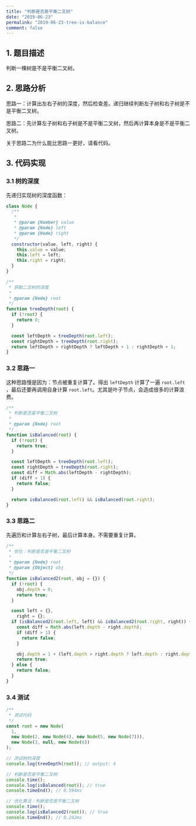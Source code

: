 ```yaml
---
title: "判断是否是平衡二叉树"
date: "2019-06-23"
permalink: "2019-06-23-tree-is-balance"
comment: false
---
```


## 1. 题目描述

判断一棵树是不是平衡二叉树。

## 2. 思路分析

思路一：计算出左右子树的深度，然后检查差。递归继续判断左子树和右子树是不是平衡二叉树。

思路二：先计算左子树和右子树是不是平衡二叉树，然后再计算本身是不是平衡二叉树。

关于思路二为什么能比思路一更好，请看代码。

## 3. 代码实现

### 3.1 树的深度

先递归实现树的深度函数：

```javascript
class Node {
  /**
   *
   * @param {Number} value
   * @param {Node} left
   * @param {Node} right
   */
  constructor(value, left, right) {
    this.value = value;
    this.left = left;
    this.right = right;
  }
}

/**
 * 获取二叉树的深度
 *
 * @param {Node} root
 */
function treeDepth(root) {
  if (!root) {
    return 0;
  }

  const leftDepth = treeDepth(root.left);
  const rightDepth = treeDepth(root.right);
  return leftDepth > rightDepth ? leftDepth + 1 : rightDepth + 1;
}
```

### 3.2 思路一

这种思路慢是因为：节点被重复计算了。得出 `leftDepth` 计算了一遍 `root.left` ，最后还要再调用自身计算 `root.left`。尤其是叶子节点，会造成很多的计算浪费。

```javascript
/**
 * 判断是否是平衡二叉树
 *
 * @param {Node} root
 */
function isBalanced(root) {
  if (!root) {
    return true;
  }

  const leftDepth = treeDepth(root.left);
  const rightDepth = treeDepth(root.right);
  const diff = Math.abs(leftDepth - rightDepth);
  if (diff > 1) {
    return false;
  }

  return isBalanced(root.left) && isBalanced(root.right);
}
```

### 3.3 思路二

先遍历和计算左右子树，最后计算本身。不需要重复计算。

```javascript
/**
 * 优化：判断是否是平衡二叉树
 *
 * @param {Node} root
 * @param {Object} obj
 */
function isBalanced2(root, obj = {}) {
  if (!root) {
    obj.depth = 0;
    return true;
  }

  const left = {},
    right = {};
  if (isBalanced2(root.left, left) && isBalanced2(root.right, right)) {
    const diff = Math.abs(left.depth - right.depth);
    if (diff > 1) {
      return false;
    }

    obj.depth = 1 + (left.depth > right.depth ? left.depth : right.depth);
    return true;
  } else {
    return false;
  }
}
```

### 3.4 测试

```javascript
/**
 * 测试代码
 */
const root = new Node(
  1,
  new Node(2, new Node(4), new Node(5, new Node(7))),
  new Node(3, null, new Node(6))
);

// 测试树的深度
console.log(treeDepth(root)); // output: 4

// 判断是否是平衡二叉树
console.time();
console.log(isBalanced(root)); // true
console.timeEnd(); // 0.594ms

// 优化算法：判断是否是平衡二叉树
console.time();
console.log(isBalanced2(root)); // true
console.timeEnd(); // 0.242ms
```
